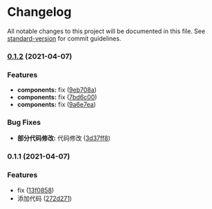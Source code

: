 # Changelog

All notable changes to this project will be documented in this file. See [standard-version](https://github.com/conventional-changelog/standard-version) for commit guidelines.

### [0.1.2](https://github.com/liqiang93/yunxi-tem-pc-cli3/compare/v0.1.1...v0.1.2) (2021-04-07)


### Features

* **components:** fix ([9eb708a](https://github.com/liqiang93/yunxi-tem-pc-cli3/commit/9eb708a50da4ffa733bd6623b77bd08c4f2b2354))
* **components:** fix ([7bd6c00](https://github.com/liqiang93/yunxi-tem-pc-cli3/commit/7bd6c00267606dc2dfe4cff8f457007eb39b5b43))
* **components:** fix ([9a6e7ea](https://github.com/liqiang93/yunxi-tem-pc-cli3/commit/9a6e7ea9304f53fa202dad524f1af844f904d8e6))


### Bug Fixes

* **部分代码修改:** 代码修改 ([3d37ff8](https://github.com/liqiang93/yunxi-tem-pc-cli3/commit/3d37ff88ee17d68f62018cc6b97af6626c61ca7c))

### 0.1.1 (2021-04-07)


### Features

* fix ([13f0858](https://github.com/liqiang93/yunxi-tem-pc-cli3/commit/13f0858b0226510ba08d3b8a0800eae00c03dd7c))
* 添加代码 ([272d271](https://github.com/liqiang93/yunxi-tem-pc-cli3/commit/272d271da2d421694ba5e9fcb07e0d74df981383))
